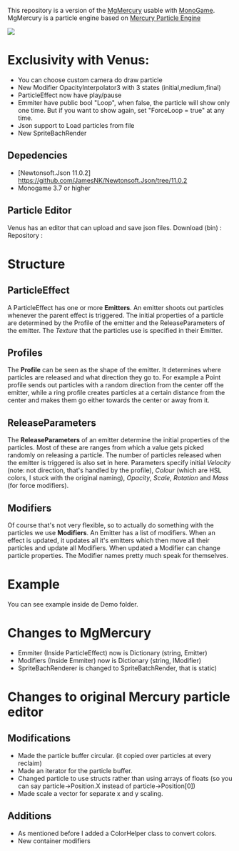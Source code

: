 This repository is a version of the [MgMercury](https://github.com/Jjagg/MgMercury) usable with [MonoGame](https://github.com/mono/MonoGame).
MgMercury is a particle engine based on  [Mercury Particle Engine](https://github.com/Matthew-Davey/mercury-particle-engine)

![](https://media.giphy.com/media/bbSYumsbuysZEpqpgN/giphy.gif)

# Exclusivity with Venus:
 - You can choose custom camera do draw particle
 - New Modifier OpacityInterpolator3 with 3 states (initial,medium,final)
 - ParticleEffect now have play/pause
 - Emmiter have public bool "Loop", when false, the particle will show only one time. But if you want to show again, set "ForceLoop = true" at any time.
 - Json support to Load particles from file
 - New SpriteBachRender

## Depedencies
 - [Newtonsoft.Json 11.0.2] https://github.com/JamesNK/Newtonsoft.Json/tree/11.0.2
 - Monogame 3.7 or higher

## Particle Editor
Venus has an editor that can upload and save json files.
Download (bin) : 
Repository :

# Structure

## ParticleEffect
A ParticleEffect has one or more **Emitters**. An emitter shoots out particles whenever the parent effect is triggered. The initial properties of a particle are determined by the Profile of the emitter and the ReleaseParameters of the emitter. The *Texture* that the particles use is specified in their Emitter.

## Profiles
The **Profile** can be seen as the shape of the emitter. It determines where particles are released and what direction they go to. For example a Point profile sends out particles with a random direction from the center off the emitter, while a ring profile creates particles at a certain distance from the center and makes them go either towards the center or away from it.

## ReleaseParameters
The **ReleaseParameters** of an emitter determine the initial properties of the particles. Most of these are ranges from which a value gets picked randomly on releasing a particle. The number of particles released when the emitter is triggered is also set in here. Parameters specify initial *Velocity* (note: not direction, that's handled by the profile), *Colour* (which are HSL colors, I stuck with the original naming), *Opacity*, *Scale*, *Rotation* and *Mass* (for force modifiers).

## Modifiers
Of course that's not very flexible, so to actually do something with the particles we use **Modifiers**. An Emitter has a list of modifiers. When an effect is updated, it updates all it's emitters which then move all their particles and update all Modifiers. When updated a Modifier can change particle properties. The Modifier names pretty much speak for themselves.

# Example

You can see example inside de Demo folder.

# Changes to MgMercury
 - Emmiter (Inside ParticleEffect) now is Dictionary (string, Emitter)
 - Modifiers (Inside Emmiter) now is Dictionary (string, IModifier)
 - SpriteBachRenderer is changed to SpriteBatchRender, that is static)

# Changes to original Mercury particle editor

## Modifications
 - Made the particle buffer circular. (it copied over particles at every reclaim)
 - Made an iterator for the particle buffer.
 - Changed particle to use structs rather than using arrays of floats (so you can say particle->Position.X instead of particle->Position[0])
 - Made scale a vector for separate x and y scaling.

## Additions
 - As mentioned before I added a ColorHelper class to convert colors.
 - New container modifiers

